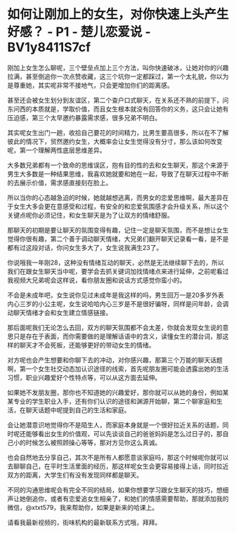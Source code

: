 # 如何让刚加上的女生，对你快速上头产生好感？ - P1 - 楚儿恋爱说 - BV1y8411S7cf

刚加上女生怎么聊呢，三个壁垒点加上三个方法，叫你快速破冰，让她对你的兴趣拉满，甚至倒追你一次点赞收藏，这三个坑你一定都踩过，第一个太礼貌，你以为是尊重她，其实呢非常不接地气，只会更增加你们的距离感。

甚至还会被女生划分到友谊区，第二个查户口式聊天，在关系还不熟的前提下，问东问西的本质就是，学取价值，而且女生根本就没有回答你的义务，这只会让她有压迫感，第三个太早邀约暴露需求感，很多兄弟不明白。

其实呢女生出门一趟，收拾自己要花的时间精力，比男生要高很多，所以在不了解彼此的情况下，贸然邀约女生，大概率会让女生觉得没有分寸，那么该如何改变呢，第一个理解两性底层思维差异。

大多数兄弟都有一个致命的思维误区，抱有目的性的去和女生聊天，那这个来源于男生大多数是一种结果思维，我喜欢她就要和她在一起，导致了在聊天过程中不断的去展示价值，需求感直接刻在脸上。

所以当你的心态越急迫的时候，她就越想逃离，而男女的恋爱思维啊，最大差异在于女生大多会更在意感受和过程，有安全的和恋爱氛围感才会升级关系，所以这个关键点呢你必须记住，和女生聊天是为了让双方的情绪舒服。

那聊天的初期是要让聊天的氛围变得有趣，记住一定是聊天氛围，而不是想让女生觉得你很有趣，第二个善于调动聊天情绪，大兄弟们翻开聊天记录看一看，是不是都有过这段对话，你问女生多大了，女生说我满生23了。

你说哦我一年刚28，这种没有情绪互动的聊天，必然是无法继续聊下去的，所以我们在跟女生聊天当中呢，要学会去抓关键词加找情绪点来进行延伸，之前呢看过我视频大兄弟呢会这样说，看你朋友圈和说话方式感觉你蛮小的。

不会是未成年吧，女生说你见过未成年是我这样的吗，男生回万一是20多岁外表内心三岁的小公主呢，女生说哈哈内心三岁是不是很好骗呀，同样是问年龄，会调动聊天情绪才会和女生建立情感链接。

那后面呢我们无论怎么去回，双方的聊天氛围都不会太差，你就会发现女生说的意思只是存在于表面，而你需要做的是理解话语中的含义，读懂女生的潜台词，那这样的聊天才不会死板，还能够更好的带动女生的情绪。

对方呢也会产生想要和你聊下去的冲动，对你感兴趣，那第三个万能的聊天话题啊，第一个女生社交动态加认识途径的线索，首先呢朋友圈可能会透露出她的生活习惯，职业兴趣爱好个性特点等，可以从这方面去延伸。

如果她不发朋友圈，那你也不知道她的兴趣爱好，那你就可以从她的身份，例如某某专业的学生职业入手，还有你们认识的途径和渊源开始聊，第二个聊家庭和生活，在聊天话题中呢提到自己的生活和家庭。

会让她潜意识地觉得你不是陌生人，而家庭本身就是一个很好拉近关系的话题，同时呢还能够看出女生的价值观，可以先谈谈自己的爸爸妈妈是怎么过日子的，那自己小的时候怎么被照顾操心等等，那对方见你这么真诚。

也会自然地去分享自己，其次不是所有人都愿意谈家庭吗，那这个时候呢你就可以去聊聊自己，在平时生活里面的经历，那这样呢女生会更容易接得上话，同时拉近双方的距离，大学生们有没有发现同样都是聊天。

不同的沟通思维呢会有完全不同的结局，如果你想要学习跟女生聊天的技巧，想细声让她倒追你，或者有恋爱追女生相亲了，和她们的情感需要帮助，那就添加我的微信，@xtxt579，我来帮助你，如果是新来的哈课上。

请看我最新视频的，街味机构的最新联系方式哦，拜拜。
